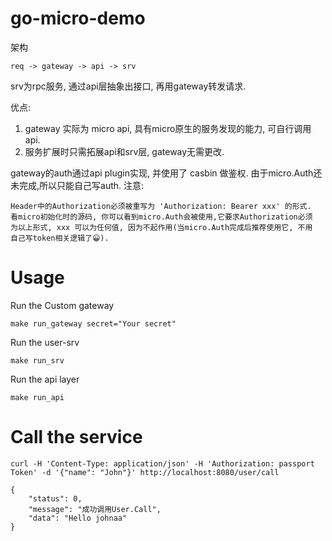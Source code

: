# go-micro-demo

架构
    
    req -> gateway -> api -> srv

srv为rpc服务, 通过api层抽象出接口, 再用gateway转发请求.    

优点:
1. gateway 实际为 micro api, 具有micro原生的服务发现的能力, 可自行调用 api.
1. 服务扩展时只需拓展api和srv层, gateway无需更改.
    
gateway的auth通过api plugin实现, 并使用了 casbin 做鉴权.
由于micro.Auth还未完成,所以只能自己写auth.
注意: 
    
    Header中的Authorization必须被重写为 'Authorization: Bearer xxx' 的形式.
    看micro初始化时的源码, 你可以看到micro.Auth会被使用,它要求Authorization必须
    为以上形式, xxx 可以为任何值, 因为不起作用(当micro.Auth完成后推荐使用它, 不用
    自己写token相关逻辑了😀).

# Usage

Run the Custom gateway
 
    make run_gateway secret="Your secret"
    
Run the user-srv

    make run_srv
    
Run the api layer
 
    make run_api
    
# Call the service

    curl -H 'Content-Type: application/json' -H 'Authorization: passport Token' -d '{"name": "John"}' http://localhost:8080/user/call

    {
        "status": 0,
        "message": "成功调用User.Call",
        "data": "Hello johnaa"
    }